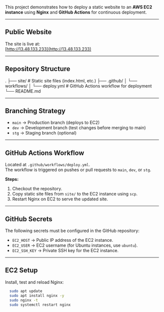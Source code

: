 This project demonstrates how to deploy a static website to an **AWS EC2 instance** using **Nginx** and **GitHub Actions** for continuous deployment.

---

##  Public Website
The site is live at:  
[http://13.48.133.233](http://13.48.133.233)

---

## Repository Structure
.
├── site/ # Static site files (index.html, etc.)
├── .github/
│ └── workflows/
│ └── deploy.yml # GitHub Actions workflow for deployment
└── README.md

---

## Branching Strategy
- `main` → Production branch (deploys to EC2)  
- `dev` → Development branch (test changes before merging to main)  
- `stg` → Staging branch (optional)  

---

## GitHub Actions Workflow
Located at `.github/workflows/deploy.yml`.  
The workflow is triggered on pushes or pull requests to `main`, `dev`, or `stg`.

**Steps:**
1. Checkout the repository.  
2. Copy static site files from `site/` to the EC2 instance using `scp`.  
3. Restart Nginx on EC2 to serve the updated site.  

---

## GitHub Secrets
The following secrets must be configured in the GitHub repository:  

- `EC2_HOST` → Public IP address of the EC2 instance.  
- `EC2_USER` → EC2 username (for Ubuntu instances, use `ubuntu`).  
- `EC2_SSH_KEY` → Private SSH key for the EC2 instance.  

---

## EC2 Setup
Install, test and reload Nginx:  
   ```bash
     sudo apt update
     sudo apt install nginx -y
     sudo nginx -t
     sudo systemctl restart nginx
   
